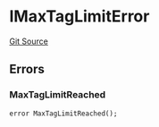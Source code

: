 # IMaxTagLimitError
[Git Source](https://github.com/thrackle-io/tron/blob/baac0bbfdefb8a299b09493a3979f2ef5c07be0f/src/common/IErrors.sol)


## Errors
### MaxTagLimitReached

```solidity
error MaxTagLimitReached();
```

